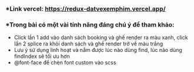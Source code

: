 ### *Link vercel: https://redux-datvexemphim.vercel.app/

### *Trong bài có một vài tính năng đáng chú ý để tham khảo:
+ Click lần 1 add vào danh sách booking và ghế render ra màu xanh, click lần 2 splice ra khỏi danh sách và ghế render trở về màu trắng
+ Lưu ý sử dụng linh hoạt và nắm được lúc nào dùng find, lúc nào dùng findIndex sẽ tối ưu hơn
+ @font-face để chèn font custom vào scss

